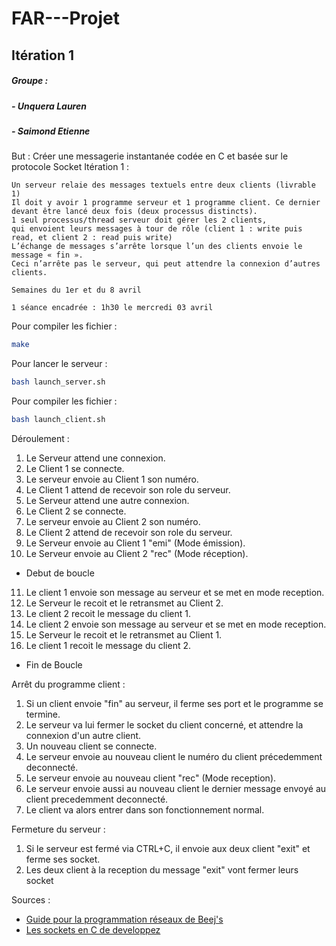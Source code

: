 # FAR---Projet

## Itération 1

##### Groupe :
##### - Unquera Lauren
##### - Saimond Etienne

But : Créer une messagerie instantanée codée en C et basée sur le protocole Socket
Itération 1 :
```
Un serveur relaie des messages textuels entre deux clients (livrable 1)
Il doit y avoir 1 programme serveur et 1 programme client. Ce dernier devant être lancé deux fois (deux processus distincts).
1 seul processus/thread serveur doit gérer les 2 clients,
qui envoient leurs messages à tour de rôle (client 1 : write puis read, et client 2 : read puis write)
L’échange de messages s’arrête lorsque l’un des clients envoie le message « fin ».
Ceci n’arrête pas le serveur, qui peut attendre la connexion d’autres clients.

Semaines du 1er et du 8 avril

1 séance encadrée : 1h30 le mercredi 03 avril
```

Pour compiler les fichier :
```bash
make
```

Pour lancer le serveur :
```bash
bash launch_server.sh
```

Pour compiler les fichier :
```bash
bash launch_client.sh
```


Déroulement :
1. Le Serveur attend une connexion.
2. Le Client 1 se connecte.
3. Le serveur envoie au Client 1 son numéro.
4. Le Client 1 attend de recevoir son role du serveur.
5. Le Serveur attend une autre connexion.
6. Le Client 2 se connecte. 
7. Le serveur envoie au Client 2 son numéro.
8. Le Client 2 attend de recevoir son role du serveur.
9. Le Serveur envoie au Client 1 "emi" (Mode émission).
10. Le Serveur envoie au Client 2 "rec" (Mode réception).
* Debut de boucle
11. Le client 1 envoie son message au serveur et se met en mode reception.
12. Le Serveur le recoit et le retransmet au Client 2.
13. Le client 2 recoit le message du client 1.
14. Le client 2 envoie son message au serveur et se met en mode reception.
15. Le Serveur le recoit et le retransmet au Client 1.
16. Le client 1 recoit le message du client 2.
* Fin de Boucle

Arrêt du programme client :
1. Si un client envoie "fin" au serveur, il ferme ses port et le programme se termine.
2. Le serveur va lui fermer le socket du client concerné, et attendre la connexion d'un autre client.
3. Un nouveau client se connecte.
4. Le serveur envoie au nouveau client le numéro du client précedemment deconnecté.
5. Le serveur envoie au nouveau client "rec" (Mode reception).
6. Le serveur envoie aussi au nouveau client le dernier message envoyé au client precedemment deconnecté.
7. Le client va alors entrer dans son fonctionnement normal.

Fermeture du serveur :
1. Si le serveur est fermé via CTRL+C, il envoie aux deux client "exit" et ferme ses socket.
2. Les deux client à la reception du message "exit" vont fermer leurs socket


Sources :
- [Guide pour la programmation réseaux de Beej's](http://vidalc.chez.com/lf/socket.html)
- [Les sockets en C de developpez](https://broux.developpez.com/articles/c/sockets/#L3-2-1-c)
